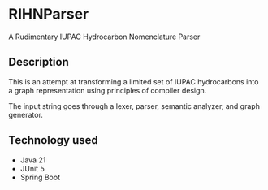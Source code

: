# RIHNParser
A Rudimentary IUPAC Hydrocarbon Nomenclature Parser

## Description
This is an attempt at transforming a limited set of IUPAC hydrocarbons into a graph representation using principles of compiler design.

The input string goes through a lexer, parser, semantic analyzer, and graph generator.

## Technology used
- Java 21
- JUnit 5
- Spring Boot
